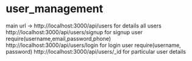 # user_management
main url -> http://localhost:3000/api/users  for details all users
http://localhost:3000/api/users/signup  for signup user require(username,email,password,phone)
http://localhost:3000/api/users/login  for login user  require(username, password)
http://localhost:3000/api/users/_id for particular user details
